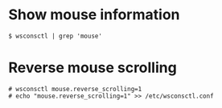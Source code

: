 # Show mouse information
```shell
$ wsconsctl | grep 'mouse'
```

# Reverse mouse scrolling
```shell
# wsconsctl mouse.reverse_scrolling=1 
# echo "mouse.reverse_scrolling=1" >> /etc/wsconsctl.conf
```
